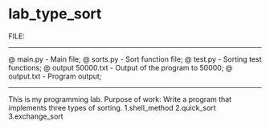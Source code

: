 # lab_type_sort
  FILE:
_____________________________________________________
  @ main.py - Main file; 
  @ sorts.py - Sort function file;
  @ test.py - Sorting test functions; 
  @ output 50000.txt - Output of the program to 50000; 
  @ output.txt - Program output;
_____________________________________________________

This is my programming lab. 
Purpose of work:
  Write a program that implements three types of sorting.
  1.shell_method
  2.quick_sort
  3.exchange_sort
